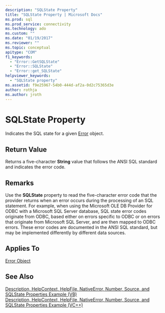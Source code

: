 ```yaml
---
description: "SQLState Property"
title: "SQLState Property | Microsoft Docs"
ms.prod: sql
ms.prod_service: connectivity
ms.technology: ado
ms.custom: ""
ms.date: "01/19/2017"
ms.reviewer: ""
ms.topic: conceptual
apitype: "COM"
f1_keywords: 
  - "Error::GetSQLState"
  - "Error::SQLState"
  - "Error::get_SQLState"
helpviewer_keywords: 
  - "SQLState property"
ms.assetid: f9e25967-54b0-444d-af2a-0d2c75365d3e
author: rothja
ms.author: jroth
---
```

# SQLState Property
Indicates the SQL state for a given [Error](./error-object.md) object.  
  
## Return Value  
 Returns a five-character **String** value that follows the ANSI SQL standard and indicates the error code.  
  
## Remarks  
 Use the **SQLState** property to read the five-character error code that the provider returns when an error occurs during the processing of an SQL statement. For example, when using the Microsoft OLE DB Provider for ODBC with a Microsoft SQL Server database, SQL state error codes originate from ODBC, based either on errors specific to ODBC or on errors that originate from Microsoft SQL Server, and are then mapped to ODBC errors. These error codes are documented in the ANSI SQL standard, but may be implemented differently by different data sources.  
  
## Applies To  
 [Error Object](./error-object.md)  
  
## See Also  
 [Description, HelpContext, HelpFile, NativeError, Number, Source, and SQLState Properties Example (VB)](./description-helpcontext-helpfile-nativeerror-number-source-example-vb.md)   
 [Description, HelpContext, HelpFile, NativeError, Number, Source, and SQLState Properties Example (VC++)](./description-helpcontext-helpfile-nativeerror-number-source-example-vc.md)